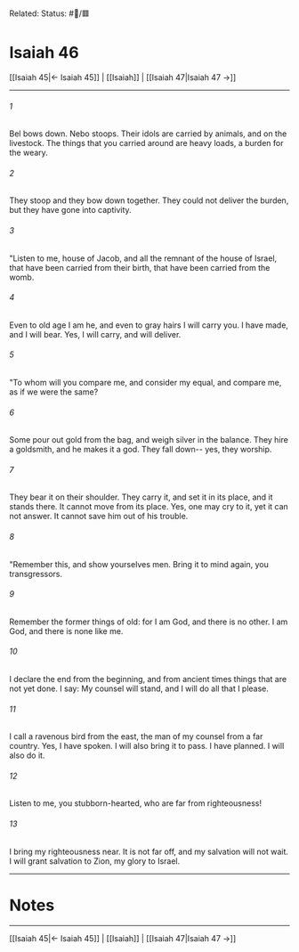 Related:
Status: #📖/🟥
# Isaiah 46

[[Isaiah 45|← Isaiah 45]] | [[Isaiah]] | [[Isaiah 47|Isaiah 47 →]]
***



###### 1 
Bel bows down. Nebo stoops. Their idols are carried by animals, and on the livestock. The things that you carried around are heavy loads, a burden for the weary. 

###### 2 
They stoop and they bow down together. They could not deliver the burden, but they have gone into captivity. 

###### 3 
"Listen to me, house of Jacob, and all the remnant of the house of Israel, that have been carried from their birth, that have been carried from the womb. 

###### 4 
Even to old age I am he, and even to gray hairs I will carry you. I have made, and I will bear. Yes, I will carry, and will deliver. 

###### 5 
"To whom will you compare me, and consider my equal, and compare me, as if we were the same? 

###### 6 
Some pour out gold from the bag, and weigh silver in the balance. They hire a goldsmith, and he makes it a god. They fall down-- yes, they worship. 

###### 7 
They bear it on their shoulder. They carry it, and set it in its place, and it stands there. It cannot move from its place. Yes, one may cry to it, yet it can not answer. It cannot save him out of his trouble. 

###### 8 
"Remember this, and show yourselves men. Bring it to mind again, you transgressors. 

###### 9 
Remember the former things of old: for I am God, and there is no other. I am God, and there is none like me. 

###### 10 
I declare the end from the beginning, and from ancient times things that are not yet done. I say: My counsel will stand, and I will do all that I please. 

###### 11 
I call a ravenous bird from the east, the man of my counsel from a far country. Yes, I have spoken. I will also bring it to pass. I have planned. I will also do it. 

###### 12 
Listen to me, you stubborn-hearted, who are far from righteousness! 

###### 13 
I bring my righteousness near. It is not far off, and my salvation will not wait. I will grant salvation to Zion, my glory to Israel.

---
# Notes


***
[[Isaiah 45|← Isaiah 45]] | [[Isaiah]] | [[Isaiah 47|Isaiah 47 →]]
